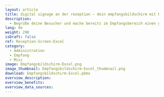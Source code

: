 ```yaml
---
layout: article
title: digital signage an der rezeption ― dein empfangsbildschirm mit Peakbboard
description: 
  - Begrüße deine Besucher und mache bereits im Empfangsbereich einen guten Eindruck mit diesem ansprechenden Template. Oder nutze es, um deinen Gästen Termine und Raumbelegungen auf Displays an der Rezeption anzeigen zu lassen. Die Termine werden hierfür über eine Excel-Datei gepflegt. Einfach Template herunterladen und beeindrucken!
lang: de
weight: 290
isDraft: false
ref: Reception-Screen-Excel
category:
  - Administration
  - Empfang
  - Misc
image: Empfangsbildschirm-Excel.png
image_thumbnail: Empfangsbildschirm-Excel_thumbnail.png
download: Empfangsbildschirm-Excel.pbmx
overview_description:
overview_benefits:
overview_data_sources:
---
```


